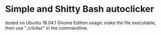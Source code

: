 # Simple and Shitty Bash autoclicker
tested on Ubuntu 18.04.1 Gnome Edition
usage: make the file executable, then use "./clicker" in the commandline.
